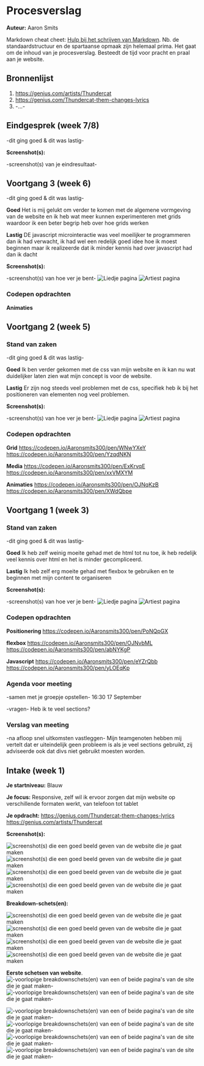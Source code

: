 # Procesverslag
**Auteur:** Aaron Smits

Markdown cheat cheet: [Hulp bij het schrijven van Markdown](https://github.com/adam-p/markdown-here/wiki/Markdown-Cheatsheet). Nb. de standaardstructuur en de spartaanse opmaak zijn helemaal prima. Het gaat om de inhoud van je procesverslag. Besteedt de tijd voor pracht en praal aan je website.



## Bronnenlijst
1. https://genius.com/artists/Thundercat
2. https://genius.com/Thundercat-them-changes-lyrics
3. -...-



## Eindgesprek (week 7/8)

-dit ging goed & dit was lastig-

**Screenshot(s):**

-screenshot(s) van je eindresultaat-



## Voortgang 3 (week 6)

-dit ging goed & dit was lastig-

**Goed** 
Het is mij gelukt om verder te komen met de algemene vormgeving van de website en ik heb wat meer kunnen experimenteren met grids waardoor ik een beter begrip heb over hoe grids werken

**Lastig** 
DE javascript microinteractie was veel moeilijker te programmeren dan ik had verwacht, ik had wel een redelijk goed idee hoe ik moest beginnen maar ik realizeerde dat ik minder kennis had over javascript had dan ik dacht

**Screenshot(s):**

-screenshot(s) van hoe ver je bent-
![Liedje pagina](images/week_4-5/proces1.png)
![Artiest pagina](images/week_4-5/proces2.png)

### Codepen opdrachten
**Animaties**



## Voortgang 2 (week 5)

### Stand van zaken

-dit ging goed & dit was lastig-

**Goed** 
Ik ben verder gekomen met de css van mijn website en ik kan nu wat duidelijker laten zien wat mijn concept is voor de website.

**Lastig** 
Er zijn nog steeds veel problemen met de css, specifiek heb ik bij het positioneren van elementen nog veel problemen.

**Screenshot(s):**

-screenshot(s) van hoe ver je bent-
![Liedje pagina](images/week_4-5/proces1.png)
![Artiest pagina](images/week_4-5/proces2.png)

### Codepen opdrachten
**Grid**
https://codepen.io/Aaronsmits300/pen/WNwYXeY
https://codepen.io/Aaronsmits300/pen/YzqdNKN

**Media**
https://codepen.io/Aaronsmits300/pen/ExKrvqE
https://codepen.io/Aaronsmits300/pen/xxVMXYM

**Animaties**
https://codepen.io/Aaronsmits300/pen/OJNqKzB
https://codepen.io/Aaronsmits300/pen/XWdQbpe


## Voortgang 1 (week 3)

### Stand van zaken

-dit ging goed & dit was lastig-

**Goed** 
Ik heb zelf weinig moeite gehad met de html tot nu toe, ik heb redelijk veel kennis over html en het is minder gecompliceerd.

**Lastig** 
Ik heb zelf erg moeite gehad met flexbox te gebruiken en te beginnen met mijn content te organiseren


**Screenshot(s):**

-screenshot(s) van hoe ver je bent-
![Liedje pagina](images/week_1-3/proces1.png)
![Artiest pagina](images/week_1-3/proces2.png)

### Codepen opdrachten
**Positionering**
https://codepen.io/Aaronsmits300/pen/PoNQpGX

**flexbox**
https://codepen.io/Aaronsmits300/pen/OJNvbML
https://codepen.io/Aaronsmits300/pen/abNYKgP

**Javascript**
https://codepen.io/Aaronsmits300/pen/eYZrQbb
https://codepen.io/Aaronsmits300/pen/yLOEqKp

### Agenda voor meeting

-samen met je groepje opstellen-
16:30 17 September

-vragen-
Heb ik te veel sections?

### Verslag van meeting

-na afloop snel uitkomsten vastleggen-
Mijn teamgenoten hebben mij vertelt dat er uiteindelijk geen probleem is als je veel sections gebruikt, zij adviseerde ook dat divs niet gebruikt moesten worden.


## Intake (week 1)

**Je startniveau:** Blauw

**Je focus:** Responsive, zelf wil ik ervoor zorgen dat mijn website op verschillende formaten werkt, van telefoon tot tablet

**Je opdracht:** https://genius.com/Thundercat-them-changes-lyrics
https://genius.com/artists/Thundercat 

**Screenshot(s):**

![screenshot(s) die een goed beeld geven van de website die je gaat maken](images/week_1-3/genius1.png)
![screenshot(s) die een goed beeld geven van de website die je gaat maken](images/week_1-3/genius2.png)
![screenshot(s) die een goed beeld geven van de website die je gaat maken](images/week_1-3/geniustelefoon1.png)
![screenshot(s) die een goed beeld geven van de website die je gaat maken](images/week_1-3/geniustelefoon2.png)



**Breakdown-schets(en):**

![screenshot(s) die een goed beeld geven van de website die je gaat maken](images/week_1-3/geniusbreakdown1.png)
![screenshot(s) die een goed beeld geven van de website die je gaat maken](images/week_1-3/geniusbreakdown2.png)
![screenshot(s) die een goed beeld geven van de website die je gaat maken](images/week_1-3/geniusbreakdowntelefoon1.png)
![screenshot(s) die een goed beeld geven van de website die je gaat maken](images/week_1-3/geniusbreakdowntelefoon2.png)


**Eerste schetsen van website**.
![-voorlopige breakdownschets(en) van een of beide pagina's van de site die je gaat maken-](images/week_1-3/schets1.jpg)
![-voorlopige breakdownschets(en) van een of beide pagina's van de site die je gaat maken-](images/week_1-3/schets2.jpg)

![-voorlopige breakdownschets(en) van een of beide pagina's van de site die je gaat maken-](images/week_1-3/uitlegwebsite1.png)
![-voorlopige breakdownschets(en) van een of beide pagina's van de site die je gaat maken-](images/week_1-3/uitlegwebsite2.png)
![-voorlopige breakdownschets(en) van een of beide pagina's van de site die je gaat maken-](images/week_1-3/breakdown1.png)
![-voorlopige breakdownschets(en) van een of beide pagina's van de site die je gaat maken-](images/week_1-3/breakdown2.png)





